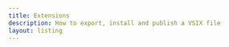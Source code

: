 ```yaml
---
title: Extensions
description: How to export, install and publish a VSIX file
layout: listing
---
```

